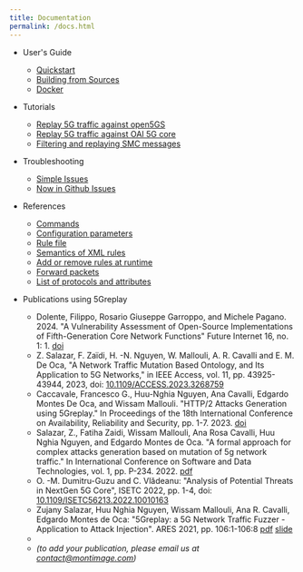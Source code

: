 ```yaml
---
title: Documentation
permalink: /docs.html
---
```


- User's Guide
  - [Quickstart](docs/guide/quickstart)
  - [Building from Sources](docs/guide/building-from-source)
  - [Docker](docs/guide/docker)

- Tutorials
  - [Replay 5G traffic against open5GS](docs/tutorial/replay-open5gs)
  - [Replay 5G traffic against OAI 5G core](docs/tutorial/replay-oaicn)
  - [Filtering and replaying SMC messages](docs/tutorial/smc-message)

- Troubleshooting
  - [Simple Issues](docs/troubleshoot/simple-issues)
  - [Now in Github Issues](docs/troubleshoot/in-github-issues)

- References
  - [Commands](docs/references/commands)
  - [Configuration parameters](docs/references/configuration-file)
  - [Rule file](docs/references/rule)
  - [Semantics of XML rules](docs/references/rule-xml-semantics)
  - [Add or remove rules at runtime](docs/references/add-rm-rules-at-runtime)
  - [Forward packets](docs/references/forward-packet)
  - [List of protocols and attributes](docs/references/protocols-attributes-list) 

- Publications using 5Greplay
  - Dolente, Filippo, Rosario Giuseppe Garroppo, and Michele Pagano. 2024. "A Vulnerability Assessment of Open-Source Implementations of Fifth-Generation Core Network Functions" Future Internet 16, no. 1: 1. [doi](https://doi.org/10.3390/fi16010001)
  - Z. Salazar, F. Zaïdi, H. -N. Nguyen, W. Mallouli, A. R. Cavalli and E. M. De Oca, "A Network Traffic Mutation Based Ontology, and Its Application to 5G Networks," in IEEE Access, vol. 11, pp. 43925-43944, 2023, doi: [10.1109/ACCESS.2023.3268759](https://ieeexplore.ieee.org/document/10105914)
  - Caccavale, Francesco G., Huu-Nghia Nguyen, Ana Cavalli, Edgardo Montes De Oca, and Wissam Mallouli. "HTTP/2 Attacks Generation using 5Greplay." In Proceedings of the 18th International Conference on Availability, Reliability and Security, pp. 1-7. 2023. [doi](https://doi.org/10.1145/3600160.3605062)
  - Salazar, Z., Fatiha Zaidi, Wissam Mallouli, Ana Rosa Cavalli, Huu Nghia Nguyen, and Edgardo Montes de Oca. "A formal approach for complex attacks generation based on mutation of 5g network traffic." In International Conference on Software and Data Technologies, vol. 1, pp. P-234. 2022. [pdf](https://hal.science/hal-04007862/document)
  - O. -M. Dumitru-Guzu and C. Vlădeanu:
    "Analysis of Potential Threats in NextGen 5G Core", ISETC 2022, pp. 1-4, doi: [10.1109/ISETC56213.2022.10010163](https://ieeexplore.ieee.org/document/10010163)
  - Zujany Salazar, Huu Nghia Nguyen, Wissam Mallouli, Ana R. Cavalli, Edgardo Montes de Oca:
    "5Greplay: a 5G Network Traffic Fuzzer - Application to Attack Injection". ARES 2021, pp. 106:1-106:8
    [pdf](docs/publications/ares2021-paper.pdf) [slide](docs/publications/ares2021-slide.pdf)
  - 
  - *(to add your publication, please email us at contact@montimage.com)*
